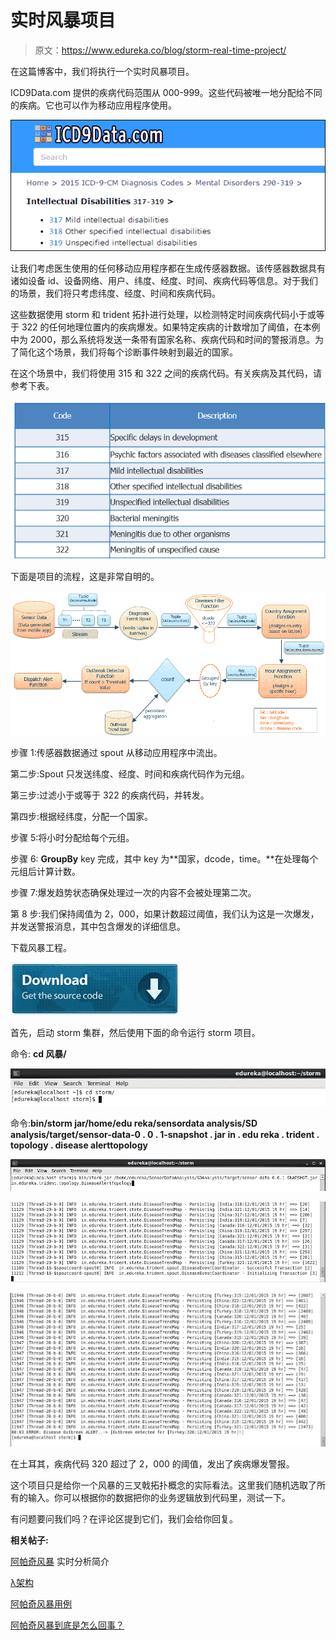 # 实时风暴项目

> 原文：<https://www.edureka.co/blog/storm-real-time-project/>

在这篇博客中，我们将执行一个实时风暴项目。

ICD9Data.com 提供的疾病代码范围从 000-999。这些代码被唯一地分配给不同的疾病。它也可以作为移动应用程序使用。

![Storm-Real-Time-Project-2](img/f6e727b75b2a062a308c90381f47ef30.png)

让我们考虑医生使用的任何移动应用程序都在生成传感器数据。该传感器数据具有诸如设备 id、设备网络、用户、纬度、经度、时间、疾病代码等信息。对于我们的场景，我们将只考虑纬度、经度、时间和疾病代码。

这些数据使用 storm 和 trident 拓扑进行处理，以检测特定时间疾病代码小于或等于 322 的任何地理位置内的疾病爆发。如果特定疾病的计数增加了阈值，在本例中为 2000，那么系统将发送一条带有国家名称、疾病代码和时间的警报消息。为了简化这个场景，我们将每个诊断事件映射到最近的国家。

在这个场景中，我们将使用 315 和 322 之间的疾病代码。有关疾病及其代码，请参考下表。

![Storm-Real-Time-Project-1](img/ca87f361c1c785a63bd438ea30bcfd4e.png)

下面是项目的流程，这是非常自明的。

![Storm-Real-Time-Project-3](img/b0cff35c41f5ac0e3ced9d736e5bb044.png)

步骤 1:传感器数据通过 spout 从移动应用程序中流出。

第二步:Spout 只发送纬度、经度、时间和疾病代码作为元组。

第三步:过滤小于或等于 322 的疾病代码，并转发。

第四步:根据经纬度，分配一个国家。

步骤 5:将小时分配给每个元组。

步骤 6: **GroupBy** key 完成，其中 key 为**国家，dcode，time。**在处理每个元组后计算计数。

步骤 7:爆发趋势状态确保处理过一次的内容不会被处理第二次。

第 8 步:我们保持阈值为 2，000，如果计数超过阈值，我们认为这是一次爆发，并发送警报消息，其中包含爆发的详细信息。

下载风暴工程。

[![download_code](img/78970890388156f2a722e300eac00d15.png)](https://edureka.wistia.com/medias/feqmdyn0fb/download?media_file_id=65689032)

首先，启动 storm 集群，然后使用下面的命令运行 storm 项目。

命令: **cd 风暴/**

![](img/0b053226ed9e2c52b7c93b0e138668dd.png)

命令:**bin/storm jar/home/edu reka/sensordata analysis/SD analysis/target/sensor-data-0 . 0 . 1-snapshot . jar in . edu reka . trident . topology . disease alerttopology**

![](img/ccdf2ed117ac8b7f1d83296d555fb515.png)

![](img/0e7ced34ea449128695caff602a9fee7.png)

![](img/64e6d18e973bcd5644982e915b89bfa3.png)

在土耳其，疾病代码 320 超过了 2，000 的阈值，发出了疾病爆发警报。

这个项目只是给你一个风暴的三叉戟拓扑概念的实际看法。这里我们随机选取了所有的输入。你可以根据你的数据把你的业务逻辑放到代码里，测试一下。

有问题要问我们吗？在评论区提到它们，我们会给你回复。

**相关帖子:**

[阿帕奇风暴](https://www.edureka.co/blog/introduction-to-real-time-analytics-with-apache-storm/ "Introduction to Real-Time Analytics with Apache Storm") 实时分析简介

[λ架构](https://www.edureka.co/blog/introduction-to-lambda-architecture/ "Introduction to Lambda Architecture")

[阿帕奇风暴用例](https://www.edureka.co/blog/apache-storm-use-cases/ "Apache Storm Use Cases")

[阿帕奇风暴到底是怎么回事？](https://www.edureka.co/blog/videos/aboutapachestorm/ "What is Apache Storm all about?")